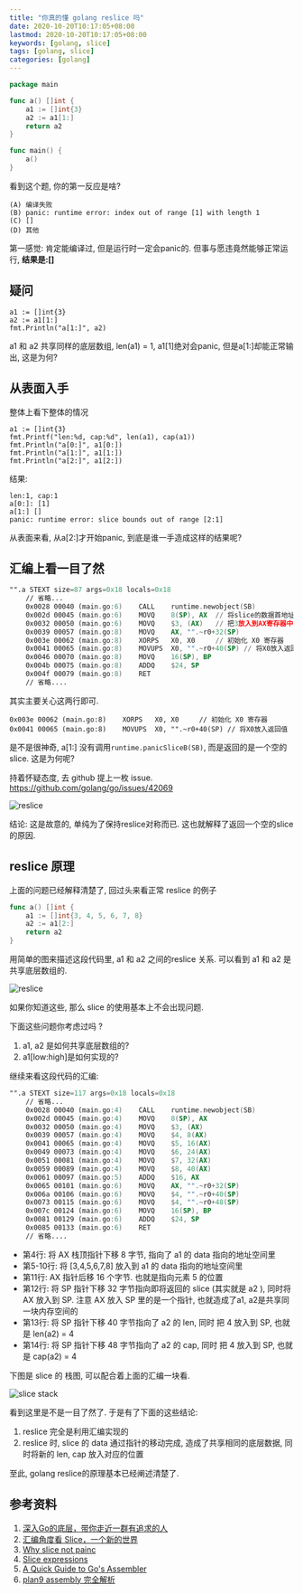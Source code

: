 ```yaml
---
title: "你真的懂 golang reslice 吗"
date: 2020-10-20T10:17:05+08:00
lastmod: 2020-10-20T10:17:05+08:00
keywords: [golang, slice]
tags: [golang, slice]
categories: [golang]
---
```


```go
package main

func a() []int {
	a1 := []int{3}
	a2 := a1[1:]
	return a2
}

func main() {
	a()
}
```

看到这个题, 你的第一反应是啥? 

```
(A) 编译失败
(B) panic: runtime error: index out of range [1] with length 1
(C) []
(D) 其他
```

第一感觉: 肯定能编译过, 但是运行时一定会panic的. 但事与愿违竟然能够正常运行, **结果是:[]**

## 疑问

```golang
a1 := []int{3}
a2 := a1[1:]
fmt.Println("a[1:]", a2)
```

a1 和 a2 共享同样的底层数组, len(a1) = 1, a1[1]绝对会panic, 但是a[1:]却能正常输出, 这是为何?

## 从表面入手

整体上看下整体的情况

```golang
a1 := []int{3}
fmt.Printf("len:%d, cap:%d", len(a1), cap(a1))
fmt.Println("a[0:]", a1[0:])
fmt.Println("a[1:]", a1[1:])
fmt.Println("a[2:]", a1[2:])
```

结果:

```
len:1, cap:1
a[0:]: [1]
a[1:] []
panic: runtime error: slice bounds out of range [2:1]
```

从表面来看, 从a[2:]才开始panic, 到底是谁一手造成这样的结果呢?

## 汇编上看一目了然

```asm
"".a STEXT size=87 args=0x18 locals=0x18
	// 省略...
	0x0028 00040 (main.go:6)	CALL	runtime.newobject(SB)
	0x002d 00045 (main.go:6)	MOVQ	8(SP), AX  // 将slice的数据首地址加载到AX寄存器
	0x0032 00050 (main.go:6)	MOVQ	$3, (AX)   // 把3放入到AX寄存器中, 也就是a1[0]
	0x0039 00057 (main.go:8)	MOVQ	AX, "".~r0+32(SP)
	0x003e 00062 (main.go:8)	XORPS	X0, X0     // 初始化 X0 寄存器
	0x0041 00065 (main.go:8)	MOVUPS	X0, "".~r0+40(SP) // 将X0放入返回值
	0x0046 00070 (main.go:8)	MOVQ	16(SP), BP
	0x004b 00075 (main.go:8)	ADDQ	$24, SP
	0x004f 00079 (main.go:8)	RET
	// 省略....
```

其实主要关心这两行即可. 

```
0x003e 00062 (main.go:8)	XORPS	X0, X0     // 初始化 X0 寄存器
0x0041 00065 (main.go:8)	MOVUPS	X0, "".~r0+40(SP) // 将X0放入返回值
```

是不是很神奇, a[1:] 没有调用`runtime.panicSliceB(SB)`, 而是返回的是一个空的slice. 这是为何呢? 

持着怀疑态度, 去 github 提上一枚 issue. https://github.com/golang/go/issues/42069 

![reslice](https://images.haohongfan.com/reslice.png)

结论: 这是故意的, 单纯为了保持reslice对称而已. 这也就解释了返回一个空的slice的原因. 

## reslice 原理

上面的问题已经解释清楚了, 回过头来看正常 reslice 的例子

```go
func a() []int {
	a1 := []int{3, 4, 5, 6, 7, 8}
	a2 := a1[2:]
	return a2
}
```

用简单的图来描述这段代码里, a1 和 a2 之间的reslice 关系. 可以看到 a1 和 a2 是共享底层数组的.

![reslice](https://images.haohongfan.com/reslice-arry1.png)


如果你知道这些, 那么 slice 的使用基本上不会出现问题. 

下面这些问题你考虑过吗 ?

1. a1, a2 是如何共享底层数组的?
2. a1[low:high]是如何实现的?

继续来看这段代码的汇编:

```asm
"".a STEXT size=117 args=0x18 locals=0x18
	// 省略...
	0x0028 00040 (main.go:4)	CALL	runtime.newobject(SB)
	0x002d 00045 (main.go:4)	MOVQ	8(SP), AX
	0x0032 00050 (main.go:4)	MOVQ	$3, (AX)
	0x0039 00057 (main.go:4)	MOVQ	$4, 8(AX)
	0x0041 00065 (main.go:4)	MOVQ	$5, 16(AX)
	0x0049 00073 (main.go:4)	MOVQ	$6, 24(AX)
	0x0051 00081 (main.go:4)	MOVQ	$7, 32(AX)
	0x0059 00089 (main.go:4)	MOVQ	$8, 40(AX)
	0x0061 00097 (main.go:5)	ADDQ	$16, AX
	0x0065 00101 (main.go:6)	MOVQ	AX, "".~r0+32(SP)
	0x006a 00106 (main.go:6)	MOVQ	$4, "".~r0+40(SP)
	0x0073 00115 (main.go:6)	MOVQ	$4, "".~r0+48(SP)
	0x007c 00124 (main.go:6)	MOVQ	16(SP), BP
	0x0081 00129 (main.go:6)	ADDQ	$24, SP
	0x0085 00133 (main.go:6)	RET
	// 省略....
```
* 第4行: 将 AX 栈顶指针下移 8 字节, 指向了 a1 的 data 指向的地址空间里
* 第5-10行: 将 [3,4,5,6,7,8] 放入到 a1 的 data 指向的地址空间里
* 第11行: AX 指针后移 16 个字节. 也就是指向元素 5 的位置
* 第12行: 将 SP 指针下移 32 字节指向即将返回的 slice (其实就是 a2 ), 同时将 AX 放入到 SP. 注意 AX 放入 SP 里的是一个指针, 也就造成了a1, a2是共享同一块内存空间的
* 第13行: 将 SP 指针下移 40 字节指向了 a2 的 len,  同时 把 4 放入到 SP, 也就是 len(a2) = 4 
* 第14行: 将 SP 指针下移 48 字节指向了 a2 的 cap,  同时 把 4 放入到 SP, 也就是 cap(a2) = 4 

下图是 slice 的 栈图, 可以配合着上面的汇编一块看.

![slice stack](https://images.haohongfan.com/slice_stack1.png?imageView2/2/h/500)

看到这里是不是一目了然了. 于是有了下面的这些结论:

1. reslice 完全是利用汇编实现的
2. reslice 时, slice 的 data 通过指针的移动完成, 造成了共享相同的底层数据, 同时将新的 len, cap 放入对应的位置

至此, golang reslice的原理基本已经阐述清楚了. 

## 参考资料

1. [深入Go的底层，带你走近一群有追求的人](https://qcrao.com/2019/03/20/dive-into-go-asm/)
2. [汇编角度看 Slice，一个新的世界](https://qcrao.com/2019/04/02/dive-into-go-slice/)
3. [Why slice not painc](https://github.com/golang/go/issues/42069)
4. [Slice expressions](https://golang.org/ref/spec#Slice_expressions)
5. [A Quick Guide to Go's Assembler](https://golang.org/doc/asm)
6. [plan9 assembly 完全解析](https://github.com/cch123/golang-notes/blob/master/assembly.md)